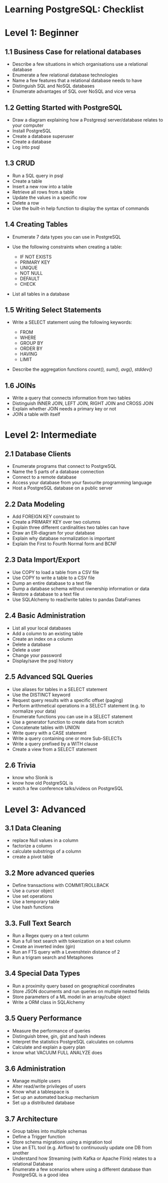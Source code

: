 
# Learning PostgreSQL: Checklist

Level 1: Beginner
=================

1.1 Business Case for relational databases
------------------------------------------

-   Describe a few situations in which organisations use a relational
    database
-   Enumerate a few relational database technologies
-   Name a few features that a relational database needs to have
-   Distinguish SQL and NoSQL databases
-   Enumerate advantages of SQL over NoSQL and vice versa

1.2 Getting Started with PostgreSQL
-----------------------------------

-   Draw a diagram explaining how a Postgresql server/database relates
    to your computer
-   Install PostgreSQL
-   Create a database superuser
-   Create a database
-   Log into psql

1.3 CRUD
--------

-   Run a SQL query in psql
-   Create a table
-   Insert a new row into a table
-   Retrieve all rows from a table
-   Update the values in a specific row
-   Delete a row
-   Use the built-in help function to display the syntax of commands

1.4 Creating Tables
-------------------

-   Enumerate 7 data types you can use in PostgreSQL
-   Use the following constraints when creating a table:

    -   IF NOT EXISTS
    -   PRIMARY KEY
    -   UNIQUE
    -   NOT NULL
    -   DEFAULT
    -   CHECK

-   List all tables in a database

1.5 Writing Select Statements
-----------------------------

-   Write a SELECT statement using the following keywords:

    -   FROM
    -   WHERE
    -   GROUP BY
    -   ORDER BY
    -   HAVING
    -   LIMIT

-   Describe the aggregation functions *count(), sum(), avg(), stddev()*

1.6 JOINs
---------

-   Write a query that connects information from two tables
-   Distinguish INNER JOIN, LEFT JOIN, RIGHT JOIN and CROSS JOIN
-   Explain whether JOIN needs a primary key or not
-   JOIN a table with itself

Level 2: Intermediate
=====================

2.1 Database Clients
--------------------

-   Enumerate programs that connect to PostgreSQL
-   Name the 5 parts of a database connection
-   Connect to a remote database
-   Access your database from your favourite programming language
-   Host a PostgreSQL database on a public server

2.2 Data Modeling
-----------------

-   Add FOREIGN KEY constraint to
-   Create a PRIMARY KEY over two columns
-   Explain three different cardinalities two tables can have
-   Draw an ER-diagram for your database
-   Explain why database normalization is important
-   Explain the First to Fourth Normal form and BCNF

2.3 Data Import/Export
----------------------

-   Use COPY to load a table from a CSV file
-   Use COPY to write a table to a CSV file
-   Dump an entire database to a text file
-   Dump a database schema without ownership information or data
-   Restore a database to a text file
-   Use SQLAlchemy to read/write tables to pandas DataFrames

2.4 Basic Administration
------------------------

-   List all your local databases
-   Add a column to an existing table
-   Create an index on a column
-   Delete a database
-   Delete a user
-   Change your password
-   Display/save the psql history

2.5 Advanced SQL Queries
------------------------

-   Use aliases for tables in a SELECT statement
-   Use the DISTINCT keyword
-   Request query results with a specific offset (paging)
-   Perform arithmetical operations in a SELECT statement (e.g. to
    normalize your data)
-   Enumerate functions you can use in a SELECT statement
-   Use a generator function to create data from scratch
-   Concatenate tables with UNION
-   Write query with a CASE statement
-   Write a query containing one or more Sub-SELECTs
-   Write a query prefixed by a WITH clause
-   Create a view from a SELECT statement

2.6 Trivia
----------

-   know who Slonik is
-   know how old PostgreSQL is
-   watch a few conference talks/videos on PostgreSQL

Level 3: Advanced
=================

3.1 Data Cleaning
-----------------

-   replace Null values in a column
-   factorize a column
-   calculate substrings of a column
-   create a pivot table

3.2 More advanced queries
-------------------------

-   Define transactions with COMMIT/ROLLBACK
-   Use a cursor object
-   Use set operations
-   Use a temporary table
-   Use hash functions

3.3. Full Text Search
---------------------

-   Run a Regex query on a text column
-   Run a full text search with tokenization on a text column
-   Create an inverted index (gin)
-   Run an FTS query with a Levenshtein distance of 2
-   Run a trigram search and Metaphones

3.4 Special Data Types
----------------------

-   Run a proximity query based on geographical coordinates
-   Store JSON documents and run queries on multiple nested fields
-   Store parameters of a ML model in an array/cube object
-   Write a ORM class in SQLAlchemy

3.5 Query Performance
---------------------

-   Measure the performance of queries
-   Distinguish btree, gin, gist and hash indexes
-   Interpret the statistics PostgreSQL calculates on columns
-   Calculate and explain a query plan
-   know what VACUUM FULL ANALYZE does

3.6 Administration
------------------

-   Manage multiple users
-   Alter read/write privileges of users
-   Know what a tablespace is
-   Set up an automated backup mechanism
-   Set up a distributed database

3.7 Architecture
----------------

-   Group tables into multiple schemas
-   Define a Trigger function
-   Store schema migrations using a migration tool
-   Use an ETL tool (e.g. Airflow) to continuously update one DB from
    another
-   Understand how Streaming (with Kafka or Apache Flink) relates to a
    relational Database
-   Enumerate a few scenarios where using a different database than
    PostgreSQL is a good idea
